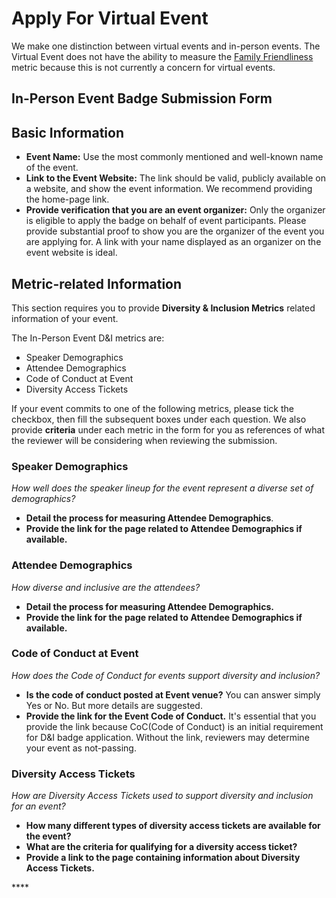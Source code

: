 # Apply For Virtual Event

We make one distinction between virtual events and in-person events. The Virtual Event does not have the ability to measure the [Family Friendliness](https://chaoss.community/metric-family-friendliness/) metric because this is not currently a concern for virtual events.

## In-Person Event Badge Submission Form

## Basic Information

* **Event Name:** Use the most commonly mentioned and well-known name of the event.
* **Link to the Event Website:** The link should be valid, publicly available on a website, and show the event information. We recommend providing the home-page link.
* **Provide verification that you are an event organizer:** Only the organizer is eligible to apply the badge on behalf of event participants. Please provide substantial proof to show you are the organizer of the event you are applying for. A link with your name displayed as an organizer on the event website is ideal.

## Metric-related Information

This section requires you to provide **Diversity & Inclusion Metrics** related information of your event. 

The In-Person Event D&I metrics are:

* Speaker Demographics
* Attendee Demographics
* Code of Conduct at Event
* Diversity Access Tickets

If your event commits to one of the following metrics, please tick the checkbox, then fill the subsequent boxes under each question. We also provide **criteria** under each metric in the form for you as references of what the reviewer will be considering when reviewing the submission. 

### Speaker Demographics

_How well does the speaker lineup for the event represent a diverse set of demographics?_

* **Detail the process for measuring Attendee Demographics**. 
* **Provide the link for the page related to Attendee Demographics if available.** 

### Attendee Demographics

_How diverse and inclusive are the attendees?_

* **Detail the process for measuring Attendee Demographics.**
* **Provide the link for the page related to Attendee Demographics if available.**

### Code of Conduct at Event

_How does the Code of Conduct for events support diversity and inclusion?_

* **Is the code of conduct posted at Event venue?** You can answer simply Yes or No. But more details are suggested.
* **Provide the link for the Event Code of Conduct.** It's essential that you provide the link because CoC\(Code of Conduct\) is an initial requirement for D&I badge application. Without the link, reviewers may determine your event as not-passing.

### Diversity Access Tickets

_How are Diversity Access Tickets used to support diversity and inclusion for an event?_

* **How many different types of diversity access tickets are available for the event?**
* **What are the criteria for qualifying for a diversity access ticket?**
* **Provide a link to the page containing information about Diversity Access Tickets.**

\*\*\*\*


